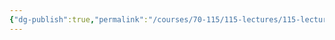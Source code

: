 ```yaml
---
{"dg-publish":true,"permalink":"/courses/70-115/115-lectures/115-lecture-7/","dgHomeLink":true,"dgPassFrontmatter":false,"dgShowBacklinks":true,"dgShowLocalGraph":true,"dgShowInlineTitle":false}
---
```


